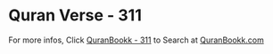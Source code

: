 # Quran Verse - 311 

For more infos, Click [QuranBookk - 311](https://www.quranbookk.com/quran/search?q=311) to Search at [QuranBookk.com](http://quranbookk.com/)